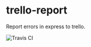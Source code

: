 # trello-report

Report errors in express to trello.

![Travis CI](https://travis-ci.org/raphaelkieling/trello-report.svg?branch=master)
